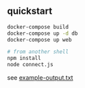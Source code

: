 ## quickstart

```sh
docker-compose build
docker-compose up -d db
docker-compose up web

# from another shell
npm install
node connect.js
```

see [example-output.txt](example-output.txt)
